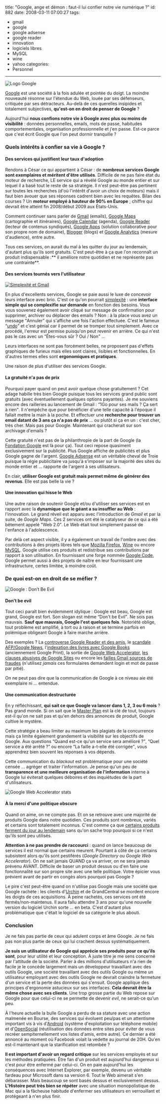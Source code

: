 title: "Google, ange et démon : faut-il lui confier notre vie numérique ?"
id: 882
date: 2008-03-11 07:00:27
tags: 
- gmail
- google
- google adsense
- google reader
- innovation
- logiciels libres
- MySQL
- wine
- yahoo
categories: 
- Personnel
---

![Logo Google](https://oncletom.io/images/2008/03/google-logo.gif)

[Google](http://www.google.com/) est une société à la fois adulée et pointée du doigt. La moindre nouveauté résonne sur l'étendue du Web, louée par ses défenseurs, critiquée par ses détracteurs.
Au-delà de ces querelles insipides et totalement subjectives, **qu'est-on en droit de penser de Google** ?

Aujourd'hui **nous confions notre vie à Google avec plus ou moins de visibilité** : données personnelles, emails, mots de passe, habitudes comportementales, organisation professionnelle et j'en passe. Est-ce parce que c'est écrit Google que l'on peut dormir tranquille ?
<!--more-->

### Quels intérêts à confier sa vie à Google ?

#### Des services qui justifient leur taux d'adoption

Rendons à César ce qui appartient à César : de **nombreux services Google sont exemplaires et méritent d'être utilisés**. Difficile de ne pas faire état du moteur de recherche, LE service qui a révélé Google au monde entier et sur lequel il a basé tout le reste de sa stratégie. Il n'est peut-être pas pertinent sur toutes les recherches (d'où l'intérêt d'avoir un choix de moteurs) mais il faut bien avouer que ses réponses cadrent bien avec les requêtes.
Bilan des courses ? Un **moteur employé à hauteur de 90% en Europe** ; chiffre qui devrait être atteint fin 2008/début 2009 aux États-Unis.

Comment continuer sans parler de [Gmail](http://mail.google.com/) (emails), [Google Maps](http://maps.google.com/) (cartographie et itinéraires), [Google Calendar](http://calendar.google.com/) (agenda), [Google Reader](http://www.google.com/reader) (lecteur de contenus syndiqués), [Google Apps](http://www.google.com/a/) (solution collaborative pour son propre nom de domaine), [Blogger](http://www.blogger.com/) (blogs) et [Google Analytics](http://www.google.com/analytics/) (mesure d'audience), entre autre.

Tous ces services, on aurait du mal à les quitter du jour au lendemain, d'autant plus qu'ils sont gratuits. C'est peut-être à ça que l'on reconnaît un produit indispensable :** il améliore notre quotidien et ne représente pas une contrainte**.

#### Des services tournés vers l'utilisateur

[![Simplexité et Gmail](http://www.fredcavazza.net/wp/wp-content/uploads/Q1-08/Gmail2.jpg)](http://www.fredcavazza.net/wp/wp-content/uploads/Q1-08/Gmail2.jpg)

En plus d'excellents services, Google se paie aussi le luxe de concevoir leurs interface avec brio. C'est ce qu'on pourrait [simplexité](http://www.fredcavazza.net/2008/01/10/connaissez-vous-la-simplexite/) : une **interface simple qui se complexifie sur demande** en fonction des besoins.
Vous vous souvenez également avoir cliqué sur message de confirmation pour supprimer, archiver ou déplacer des emails ? Non : à la place vous avez un message <q>Annuler</q> qui s'affiche une fois l'action effectuée. C'est le fameux <q>[undo](http://www.37signals.com/svn/archives2/googles_gmail_undo.php)</q> et c'est génial car il permet de se tromper tout simplement. Avec ce procédé, l'erreur est permise puisqu'on peut revenir en arrière. Ce qui n'est pas le cas avec un <q>Êtes-vous sûr ? Oui / Non</q> ...

Leurs interfaces ne sont pas forcément belles, ne proposent pas d'effets graphiques de furieux mais elles sont claires, lisibles et fonctionnelles. En d'autres termes elles sont **ergonomiques et pratiques**.

Une raison de plus d'utiliser des services Google.

#### La gratuité n'a pas de prix

Pourquoi payer quand on peut avoir quelque chose gratuitement ? Cet adage habille très bien Google puisque tous les services grand public sont gratuits (avec éventuellement quelques options payantes). Je me souviens encore des railleries au lancement de Gmail : <q>1Go pour ses mails ? Ça sert à rien</q>.
Il n'empêche que pour bénéficier d'une telle capacité à l'époque il fallait mettre la main à la poche. Et effectuer une **recherche pour trouver un email datant de 3 ans ça n'a pas de prix** ... ou plutôt si ça en un : c'est cher, très cher. Mais pas pour Google. Maintenant qui cracherait sur son archivage d'emails ?

Cette gratuité n'est pas de la philanthropie de la part de Google (la [Fondation Google](http://www.google.org/) est là pour ça). Tout ceci repose quasiment exclusivement sur la publicité. Plus Google affiche de publicités et plus Google gagne de l'argent.
[Google Adsense](http://www.google.com/adsense) est un véritable cheval de Troie puisque la régie publicitaire va jusqu'à s'imposer sur la majorité des sites du monde entier et ... rapporte de l'argent à ses utilisateurs.

En clair, **utiliser Google est gratuit mais permet même de générer des revenus**. Elle est pas belle la vie ?

#### Une innovation qui hisse le Web

Une autre raison de soutenir Google et/ou d'utiliser ses services est en rapport avec la **dynamique que le géant a su insuffler au Web** : l'innovation. Le grand réveil est apparu avec l'introduction de _Gmail_ et par la suite, de _Google Maps_. Ces 2 services ont été le catalyseur de ce qui a été bêtement appelé "Web 2.0". Le Web était tout simplement passé de l'enfance à l'adolescence.

Par delà cet aspect visible, il y a également un travail de l'ombre avec des contributions à des projets libres tels que [Mozilla Firefox](http://www.getfirefox.com/), [Wine](http://www.winehq.org/) ou encore [MySQL](http://www.mysql.com/). Google utilise ces produits et redistribue ses contributions par rapport à son utilisation.
En fournissant une forge nommée [Google Code](http://code.google.com/), Google permet aussi à des projets de naître en leur fournissant une infrastructure, certes limitée, à moindre coût.

### De quoi est-on en droit de se méfier ?

![Google : Don’t Be Evil](https://oncletom.io/images/2008/03/google-dont-be-evil.gif)

#### Don't be evil

Tout ceci paraît bien évidemment idylique : Google est beau, Google est grand, Google est fort. Son slogan est même <q>Don't be Evil</q>. Ne sois pas mauvais. **Sauf que mauvais, Google l'est quelques fois**. Notoriété oblige, tout problème est amplifié, à tort ou à raison et se termine parfois en polémique obligeant Google à faire marche arrière.

Des exemples ? La [controverse Google Reader et des amis](http://arstechnica.com/news.ars/post/20071226-christmas-of-controversy-for-google-reader-team.html), le [scandale AFP/Google News](http://www.zorgloob.com/2007/04/google-et-lafp-trouvent-un-terrain.asp), l'[indexation des livres avec Google Books](http://www.webpronews.com/topnews/2005/11/01/google-print-continues-amid-controversy) (anciennement Google Print), la sortie de [Google Web Accelerator](http://37signals.com/svn/archives2/google_web_accelerator_hey_not_so_fast_an_alert_for_web_app_designers.php), [les clauses abusives de Google Sites](http://www.readwriteweb.com/archives/google_sites_the_next_sharepoint_maybe_notwhy_google_apps_could_lose_the_enterprise_market.php) ou encore les [failles Gmail sources de fraudes](http://www.readwriteweb.com/archives/your_email_password_a_true_hor.php) (n'utilisez _jamais_ ces formulaires demandent login et mot de passe par pitié).

On ne peut pas dire que la communication de Google à ce niveau aie été exemplaire ni ... entendue.

#### Une communication destructurée

En y réfléchissant, **qui sait ce que Google va lancer dans 1, 2, 3 ou 6 mois** ? Pas grand monde. Si on sait que le [Master Plan](http://googlesystem.blogspot.com/2006/08/googles-master-plan.html) est la clé de tout, toujours est-il qu'on ne sait pas et qu'en dehors des annonces de produit, Google cultive le mystère.

Cette stratégie a beau limiter au maximum les plagiats de la concurrence mais ça limite également grandement la visibilité sur les objectifs de Google. Aux questions <q>Quand est-ce qu'un service sera amélioré ?</q>, <q>Quel service a été arrêté ?</q> ou encore <q>La faille a-t-elle été corrigée</q>, vous apprendrez bien souvent les réponses à vos dépends.

Cette communication du _blackout_ est problématique pour une société censée ... agréger et traiter l'information. Je pense qu'un peu de **transparence et une meilleure organisation de l'information** interne à Google lui éviterait quelques déboires et des inquiétudes de la part d'utilisateurs.

![Google Web Accelerator stats](https://oncletom.io/images/2008/03/google-web-accelerator.gif)

#### À la merci d'une politique obscure

Quand on aime, on ne compte pas. Et on se retrouve avec une majorité de produits Google dans notre quotidien.
Ces produits sont nombreux, variés et certains sont totalement inconnus. C'est comme ça que [certains produits ferment du jour au lendemain](http://googleblog.blogspot.com/2006/11/adieu-to-google-answers.html) sans qu'on sache trop pourquoi si ce n'est qu'ils sont peu utilisés.

**Attention à ne pas prendre de raccourci** : quand on lance beaucoup de services il est normal que certains meurent. Pourtant à côté de ça certains subsistent alors qu'ils sont pestiférés (_Google Directory_ ou _Google Web Accelerator_). On ne sait jamais QUAND ça va arriver, on ne sera jamais prévenu AVANT. Difficile de baser un produit dessus ou d'en faire une fonctionnalité sur son propre site avec une telle politique.
Votre épicier vous prévient avant de partir en congès alors pourquoi pas Google ?

Le pire c'est peut-être quand on n'utilise pas Google mais une société que Google rachète : les clients d'[Urchin](http://fr.wikipedia.org/wiki/Urchin_Software_Corporation) et de GrandCentral se mordent encore les doigts de ces acquisitions. À peine rachetés, ces services ont été fermés/non-maintenus. Il aura fallu attendre 3 ans pour qu'une nouvelle version du logiciel Urchin sorte ... en beta. C'est d'autant plus problématique que c'était le logiciel de sa catégorie le plus abouti.

### Conclusion

Je ne fais pas partie de ceux qui adulent corps et âme Google.
Je ne fais pas non plus partie de ceux qui lui crachent dessus systématiquement.

**Je suis un utilisateur de Google qui apprécie ses produits pour ce qu'ils sont**, pour leur utilité et leur conception. À juste titre je me sens concerné par l'attitude de la société. Parler à des millions d'utilisateurs n'a rien de facile je le concède largement mais un développeur travaillant avec des outils Google, une société travaillant avec des outils Google ou même un utilisateur employant avec des outils Google ne devrait craindre la fermeture d'un service et la perte des données qui s'ensuit.
Google applique des principes d'ergonomie astucieux sur ses interfaces. **Cela devrait être la même chose avec ses clients**. Une trop grosse partie du Web repose sur Google pour que celui-ci ne se permette de devenir _evil_, ne serait-ce qu'un peu.

À l'heure actuelle la bulle Google a perdu de sa stature avec une action malmenée en Bourse, des services qui évoluent peu/pas et un attentisme important vis à vis d'[Android](http://code.google.com/android/) (système d'exploitation sur téléphone mobile) et d'[OpenSocial](http://code.google.com/apis/opensocial/) (réutilisation des données entre sites pour éviter de vous recréer sempiternellement vos listes d'amis, entre autre). Ce dernier a été annoncé au moment où Facebook volait la vedette au journal de 20H. Qu'en est-il maintenant que la starification est retombée ?

**Il est important d'avoir un regard critique** sur les services employés et sur les méthodes pratiquées. Être fan d'un produit est aujourd'hui dangereux si c'est pour être enfermé par celui-ci. On en paie aujourd'hui les conséquences avec Internet Explorer, par exemple, devenu un véritable fardeau pour Microsoft dans sa version 6\. Tout le Web aimerait s'en débarasser. Mais beaucoup se sont basés dessus et exclusivement dessus.
**L'Histoire peut très bien se répéter** avec une situation monopolistique de Mac qui a la fâcheuse habitude d'enfermer ses utilisateurs en verrouillant et protégeant à n'en plus finir.